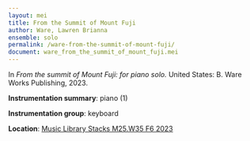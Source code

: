 ```yaml
---
layout: mei
title: From the Summit of Mount Fuji 
author: Ware, Lawren Brianna
ensemble: solo
permalink: /ware-from-the-summit-of-mount-fuji/
document: ware_from_the_summit_of_mount_fuji.mei
---
```


In *From the summit of Mount Fuji: for piano solo.* United States: B. Ware Works Publishing, 2023.

**Instrumentation summary**: piano (1)

**Instrumentation group**: keyboard

**Location**: <a href="https://tufts.primo.exlibrisgroup.com/permalink/01TUN_INST/1kc9gia/alma991018931678703851" target="_blank">Music Library Stacks M25.W35 F6 2023</a>